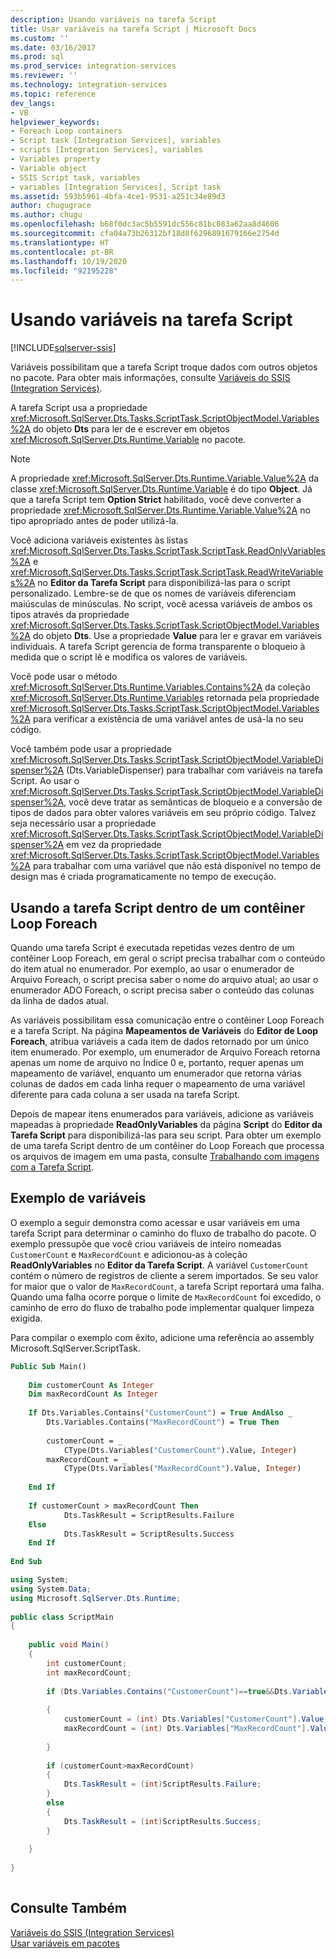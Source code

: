 ```yaml
---
description: Usando variáveis na tarefa Script
title: Usar variáveis na tarefa Script | Microsoft Docs
ms.custom: ''
ms.date: 03/16/2017
ms.prod: sql
ms.prod_service: integration-services
ms.reviewer: ''
ms.technology: integration-services
ms.topic: reference
dev_langs:
- VB
helpviewer_keywords:
- Foreach Loop containers
- Script task [Integration Services], variables
- scripts [Integration Services], variables
- Variables property
- Variable object
- SSIS Script task, variables
- variables [Integration Services], Script task
ms.assetid: 593b5961-4bfa-4ce1-9531-a251c34e89d3
author: chugugrace
ms.author: chugu
ms.openlocfilehash: b68f0dc3ac5b5591dc556c81bc083a62aa8d4606
ms.sourcegitcommit: cfa04a73b26312bf18d8f6296891679166e2754d
ms.translationtype: HT
ms.contentlocale: pt-BR
ms.lasthandoff: 10/19/2020
ms.locfileid: "92195228"
---
```

# <a name="using-variables-in-the-script-task"></a>Usando variáveis na tarefa Script

[!INCLUDE[sqlserver-ssis](../../../includes/applies-to-version/sqlserver-ssis.md)]


  Variáveis possibilitam que a tarefa Script troque dados com outros objetos no pacote. Para obter mais informações, consulte [Variáveis do SSIS &#40;Integration Services&#41;](../../../integration-services/integration-services-ssis-variables.md).  
  
 A tarefa Script usa a propriedade <xref:Microsoft.SqlServer.Dts.Tasks.ScriptTask.ScriptObjectModel.Variables%2A> do objeto **Dts** para ler de e escrever em objetos <xref:Microsoft.SqlServer.Dts.Runtime.Variable> no pacote.  
  
> [!NOTE]  
>  A propriedade <xref:Microsoft.SqlServer.Dts.Runtime.Variable.Value%2A> da classe <xref:Microsoft.SqlServer.Dts.Runtime.Variable> é do tipo **Object**. Já que a tarefa Script tem **Option Strict** habilitado, você deve converter a propriedade <xref:Microsoft.SqlServer.Dts.Runtime.Variable.Value%2A> no tipo apropriado antes de poder utilizá-la.  
  
 Você adiciona variáveis existentes às listas <xref:Microsoft.SqlServer.Dts.Tasks.ScriptTask.ScriptTask.ReadOnlyVariables%2A> e <xref:Microsoft.SqlServer.Dts.Tasks.ScriptTask.ScriptTask.ReadWriteVariables%2A> no **Editor da Tarefa Script** para disponibilizá-las para o script personalizado. Lembre-se de que os nomes de variáveis diferenciam maiúsculas de minúsculas. No script, você acessa variáveis de ambos os tipos através da propriedade <xref:Microsoft.SqlServer.Dts.Tasks.ScriptTask.ScriptObjectModel.Variables%2A> do objeto **Dts**. Use a propriedade **Value** para ler e gravar em variáveis individuais. A tarefa Script gerencia de forma transparente o bloqueio à medida que o script lê e modifica os valores de variáveis.  
  
 Você pode usar o método <xref:Microsoft.SqlServer.Dts.Runtime.Variables.Contains%2A> da coleção <xref:Microsoft.SqlServer.Dts.Runtime.Variables> retornada pela propriedade <xref:Microsoft.SqlServer.Dts.Tasks.ScriptTask.ScriptObjectModel.Variables%2A> para verificar a existência de uma variável antes de usá-la no seu código.  
  
 Você também pode usar a propriedade <xref:Microsoft.SqlServer.Dts.Tasks.ScriptTask.ScriptObjectModel.VariableDispenser%2A> (Dts.VariableDispenser) para trabalhar com variáveis na tarefa Script. Ao usar o <xref:Microsoft.SqlServer.Dts.Tasks.ScriptTask.ScriptObjectModel.VariableDispenser%2A>, você deve tratar as semânticas de bloqueio e a conversão de tipos de dados para obter valores variáveis em seu próprio código. Talvez seja necessário usar a propriedade <xref:Microsoft.SqlServer.Dts.Tasks.ScriptTask.ScriptObjectModel.VariableDispenser%2A> em vez da propriedade <xref:Microsoft.SqlServer.Dts.Tasks.ScriptTask.ScriptObjectModel.Variables%2A> para trabalhar com uma variável que não está disponível no tempo de design mas é criada programaticamente no tempo de execução.  
  
## <a name="using-the-script-task-within-a-foreach-loop-container"></a>Usando a tarefa Script dentro de um contêiner Loop Foreach  
 Quando uma tarefa Script é executada repetidas vezes dentro de um contêiner Loop Foreach, em geral o script precisa trabalhar com o conteúdo do item atual no enumerador. Por exemplo, ao usar o enumerador de Arquivo Foreach, o script precisa saber o nome do arquivo atual; ao usar o enumerador ADO Foreach, o script precisa saber o conteúdo das colunas da linha de dados atual.  
  
 As variáveis possibilitam essa comunicação entre o contêiner Loop Foreach e a tarefa Script. Na página **Mapeamentos de Variáveis** do **Editor de Loop Foreach**, atribua variáveis a cada item de dados retornado por um único item enumerado. Por exemplo, um enumerador de Arquivo Foreach retorna apenas um nome de arquivo no Índice 0 e, portanto, requer apenas um mapeamento de variável, enquanto um enumerador que retorna várias colunas de dados em cada linha requer o mapeamento de uma variável diferente para cada coluna a ser usada na tarefa Script.  
  
 Depois de mapear itens enumerados para variáveis, adicione as variáveis mapeadas à propriedade **ReadOnlyVariables** da página **Script** do **Editor da Tarefa Script** para disponibilizá-las para seu script. Para obter um exemplo de uma tarefa Script dentro de um contêiner do Loop Foreach que processa os arquivos de imagem em uma pasta, consulte [Trabalhando com imagens com a Tarefa Script](../../../integration-services/extending-packages-scripting-task-examples/working-with-images-with-the-script-task.md).  
  
## <a name="variables-example"></a>Exemplo de variáveis  
 O exemplo a seguir demonstra como acessar e usar variáveis em uma tarefa Script para determinar o caminho do fluxo de trabalho do pacote. O exemplo pressupõe que você criou variáveis de inteiro nomeadas `CustomerCount` e `MaxRecordCount` e adicionou-as à coleção **ReadOnlyVariables** no **Editor da Tarefa Script**. A variável `CustomerCount` contém o número de registros de cliente a serem importados. Se seu valor for maior que o valor de `MaxRecordCount`, a tarefa Script reportará uma falha. Quando uma falha ocorre porque o limite de `MaxRecordCount` foi excedido, o caminho de erro do fluxo de trabalho pode implementar qualquer limpeza exigida.  
  
 Para compilar o exemplo com êxito, adicione uma referência ao assembly Microsoft.SqlServer.ScriptTask.  
  
```vb  
Public Sub Main()  
  
    Dim customerCount As Integer  
    Dim maxRecordCount As Integer  
  
    If Dts.Variables.Contains("CustomerCount") = True AndAlso _  
        Dts.Variables.Contains("MaxRecordCount") = True Then  
  
        customerCount = _  
            CType(Dts.Variables("CustomerCount").Value, Integer)  
        maxRecordCount = _  
            CType(Dts.Variables("MaxRecordCount").Value, Integer)  
  
    End If  
  
    If customerCount > maxRecordCount Then  
            Dts.TaskResult = ScriptResults.Failure  
    Else  
            Dts.TaskResult = ScriptResults.Success  
    End If  
  
End Sub  
```  
  
```csharp  
using System;  
using System.Data;  
using Microsoft.SqlServer.Dts.Runtime;  
  
public class ScriptMain  
{  
  
    public void Main()  
    {  
        int customerCount;  
        int maxRecordCount;  
  
        if (Dts.Variables.Contains("CustomerCount")==true&&Dts.Variables.Contains("MaxRecordCount")==true)  
  
        {  
            customerCount = (int) Dts.Variables["CustomerCount"].Value;  
            maxRecordCount = (int) Dts.Variables["MaxRecordCount"].Value;  
  
        }  
  
        if (customerCount>maxRecordCount)  
        {  
            Dts.TaskResult = (int)ScriptResults.Failure;  
        }  
        else  
        {  
            Dts.TaskResult = (int)ScriptResults.Success;  
        }  
  
    }  
  
}  
  
```  
  
## <a name="see-also"></a>Consulte Também  
 [Variáveis do SSIS &#40;Integration Services&#41;](../../../integration-services/integration-services-ssis-variables.md)   
 [Usar variáveis em pacotes](../../integration-services-ssis-variables.md)  
  
